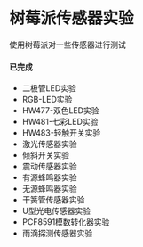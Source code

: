 # 树莓派传感器实验
使用树莓派对一些传感器进行测试

#### 已完成
- 二极管LED实验
- RGB-LED实验
- HW477-双色LED实验
- HW481-七彩LED实验
- HW483-轻触开关实验
- 激光传感器实验
- 倾斜开关实验
- 震动传感器实验
- 有源蜂鸣器实验
- 无源蜂鸣器实验
- 干簧管传感器实验
- U型光电传感器实验
- PCF8591模数转化器实验
- 雨滴探测传感器实验
